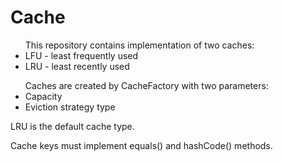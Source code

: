 # Cache

<ul>
This repository contains implementation of two caches:
<li>LFU - least frequently used</li>
<li>LRU - least recently used</li>
</ul>

<ul>
Caches are created by CacheFactory with two parameters:
<li>Capacity</li>
<li>Eviction strategy type</li>
</ul>

LRU is the default cache type.

Cache keys must implement equals() and hashCode() methods.
